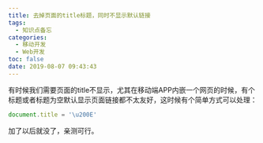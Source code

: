 ```yaml
---
title: 去掉页面的title标题，同时不显示默认链接
tags:
  - 知识点备忘
categories:
  - 移动开发
  - Web开发
toc: false
date: 2019-08-07 09:43:43
---
```


有时候我们需要页面的title不显示，尤其在移动端APP内嵌一个网页的时候，有个标题或者标题为空默认显示页面链接都不太友好，这时候有个简单方式可以处理：
```javascript
document.title = '\u200E'
```
加了以后就没了，亲测可行。
